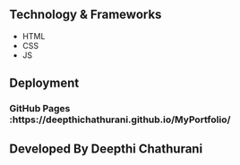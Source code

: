 <h2>Technology & Frameworks</h2>
<ul>
<li>HTML</li>
<li>CSS</li>
<li>JS</li>
</ul>

<h2>Deployment</h2>
<h3>GitHub Pages :https://deepthichathurani.github.io/MyPortfolio/</h3>

<h2>Developed By Deepthi Chathurani</h2>
